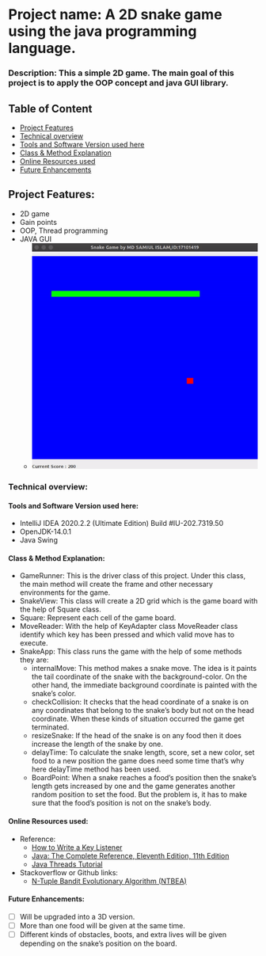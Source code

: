 # Project name: A 2D snake game using the java programming language.
### Description: This a simple 2D game. The main goal of this project is to apply the OOP concept and java GUI library.
## Table of Content
- [Project Features](#project-features)
- [Technical overview](#technical-overview)
- [Tools and Software Version used here](#tools-and-software-version-used-here)
- [Class & Method Explanation](#class--method-explanation)
- [Online Resources used](#online-resources-used)
- [Future Enhancements](#future-enhancements)

## Project Features:
- 2D game
- Gain points
- OOP, Thread programming
- JAVA GUI
    - ![image](https://github.com/samiul0112/2D_game/blob/master/project.gif)

### Technical overview:
#### Tools and Software Version used here:
- IntelliJ IDEA 2020.2.2 (Ultimate Edition) Build #IU-202.7319.50
- OpenJDK-14.0.1
- Java Swing
#### Class & Method Explanation:
- GameRunner:  This is the driver class of this project. Under this class, the main method will create the frame and other necessary environments for the game.
- SnakeView: This class will create a 2D grid which is the game board with the help of Square class.
- Square: Represent each cell of the game board.
- MoveReader: With the help of KeyAdapter class MoveReader class identify which key has been pressed and which valid move has to execute.
- SnakeApp: This class runs the game with the help of some methods they are:
    - internalMove: This method makes a snake move. The idea is it paints the tail coordinate of the snake with the background-color. On the other hand, the immediate background coordinate is painted with the snake’s color.
    - checkCollision: It checks that the head coordinate of a snake is on any coordinates that belong to the snake’s body but not on the head coordinate. When these kinds of situation occurred the game get terminated.
    - resizeSnake: If the head of the snake is on any food then it does increase the length of the snake by one.
    - delayTime: To calculate the snake length, score, set a new color, set food to a new position the game does need some time that’s why here delayTime method has been used.
    - BoardPoint: When a snake reaches a food’s position then the snake’s length gets increased by one and the game generates another random position to set the food. But the problem is, it has to make sure that the food’s position is not on the snake’s body.
#### Online Resources used:
- Reference:
    - [How to Write a Key Listener](https://docs.oracle.com/javase/tutorial/uiswing/events/keylistener.html)
    - [Java: The Complete Reference, Eleventh Edition, 11th Edition](https://www.oreilly.com/library/view/java-the-complete/9781260440249/)
    - [Java Threads Tutorial](https://youtu.be/TCd8QIS-2KI)
- Stackoverflow or Github links:
    - [N-Tuple Bandit Evolutionary Algorithm (NTBEA)](https://github.com/SimonLucas/ntbea/blob/master/java/src/utilities/JEasyFrame.java)
#### Future Enhancements:
- [ ] Will be upgraded into a 3D version.
- [ ] More than one food will be given at the same time.
- [ ] Different kinds of obstacles, boots, and extra lives will be given depending on the snake’s position on the board.

